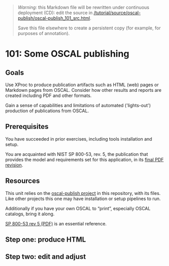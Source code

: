 
> *Warning:* this Markdown file will be rewritten under continuous deployment (CD): edit the source in [/tutorial/source/oscal-publish/oscal-publish_101_src.html](../../../tutorial/source/oscal-publish/oscal-publish_101_src.html).
> 
> Save this file elsewhere to create a persistent copy (for example, for purposes of annotation).

# 101: Some OSCAL publishing

## Goals

Use XProc to produce publication artifacts such as HTML (web) pages or Markdown pages from OSCAL. Consider how other results and reports are created including PDF and other formats.

Gain a sense of capabilities and limitations of automated ('lights-out') production of publications from OSCAL.

## Prerequisites

You have succeeded in prior exercises, including tools installation and setup.

You are acquainted with NIST SP 800-53, rev. 5, the publication that provides the model and requirements set for this application, in its [final PDF             revision](https://nvlpubs.nist.gov/nistpubs/SpecialPublications/NIST.SP.800-53r5.pdf).

## Resources

This unit relies on the [oscal-publish project](../../../projects/oscal-publish/readme.md) in this repository, with its files. Like other projects this one may have installation or setup pipelines to run.

Additionally if you have your own OSCAL to &ldquo;print&rdquo;, especially OSCAL catalogs, bring it along.

[SP  800-53 rev 5                (PDF)](https://nvlpubs.nist.gov/nistpubs/SpecialPublications/NIST.SP.800-53r5.pdf) is an essential reference.

## Step one: produce HTML

## Step two: edit and adjust